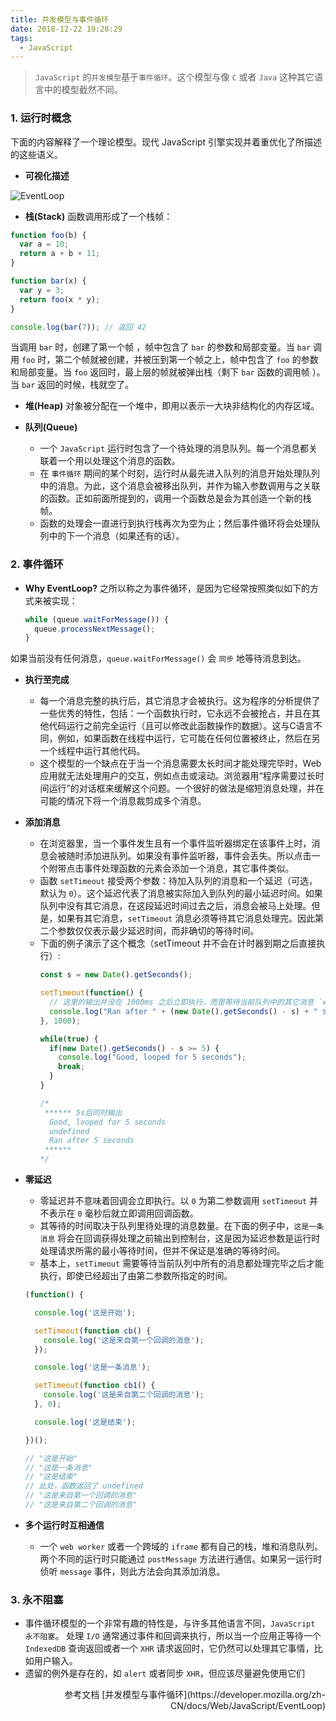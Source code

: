 ```yaml
---
title: 并发模型与事件循环
date: 2018-12-22 19:28:29
tags:
  - JavaScript
---
```


> `JavaScript` 的`并发模型`基于`事件循环`。这个模型与像 `C` 或者 `Java` 这种其它语言中的模型截然不同。

### 1. 运行时概念
  下面的内容解释了一个理论模型。现代 JavaScript 引擎实现并着重优化了所描述的这些语义。

  - **可视化描述**
  <img src="/images/eventloop.png" alt="EventLoop">

  - **栈(Stack)**
  函数调用形成了一个栈帧：
  ```js
  function foo(b) {
    var a = 10;
    return a + b + 11;
  }

  function bar(x) {
    var y = 3;
    return foo(x * y);
  }

  console.log(bar(7)); // 返回 42
  ```
  当调用 `bar` 时，创建了第一个帧 ，帧中包含了 `bar` 的参数和局部变量。当 `bar` 调用 `foo` 时，第二个帧就被创建，并被压到第一个帧之上，帧中包含了 `foo` 的参数和局部变量。当 `foo` 返回时，最上层的帧就被弹出栈（剩下 `bar` 函数的调用帧 ）。当 `bar` 返回的时候，栈就空了。

  - **堆(Heap)**
  对象被分配在一个堆中，即用以表示一大块非结构化的内存区域。

  - **队列(Queue)**
    - 一个 `JavaScript` 运行时包含了一个待处理的消息队列。每一个消息都关联着一个用以处理这个消息的函数。
    - 在 `事件循环` 期间的某个时刻，运行时从最先进入队列的消息开始处理队列中的消息。为此，这个消息会被移出队列，并作为输入参数调用与之关联的函数。正如前面所提到的，调用一个函数总是会为其创造一个新的栈帧。
    - 函数的处理会一直进行到执行栈再次为空为止；然后事件循环将会处理队列中的下一个消息（如果还有的话）。

### 2. 事件循环
  - **Why EventLoop?**
  之所以称之为事件循环，是因为它经常按照类似如下的方式来被实现：
    ```js
    while (queue.waitForMessage()) {
      queue.processNextMessage();
    }
    ```
  如果当前没有任何消息，`queue.waitForMessage()` 会 `同步` 地等待消息到达。

  - **执行至完成**
    - 每一个消息完整的执行后，其它消息才会被执行。这为程序的分析提供了一些优秀的特性，包括：一个函数执行时，它永远不会被抢占，并且在其他代码运行之前完全运行（且可以修改此函数操作的数据）。这与C语言不同，例如，如果函数在线程中运行，它可能在任何位置被终止，然后在另一个线程中运行其他代码。
    - 这个模型的一个缺点在于当一个消息需要太长时间才能处理完毕时，Web应用就无法处理用户的交互，例如点击或滚动。浏览器用“程序需要过长时间运行”的对话框来缓解这个问题。一个很好的做法是缩短消息处理，并在可能的情况下将一个消息裁剪成多个消息。

  - **添加消息**
    - 在浏览器里，当一个事件发生且有一个事件监听器绑定在该事件上时，消息会被随时添加进队列。如果没有事件监听器，事件会丢失。所以点击一个附带点击事件处理函数的元素会添加一个消息，其它事件类似。
    - 函数 `setTimeout` 接受两个参数：待加入队列的消息和一个延迟（可选，默认为 `0`）。这个延迟代表了消息被实际加入到队列的最小延迟时间。如果队列中没有其它消息，在这段延迟时间过去之后，消息会被马上处理。但是，如果有其它消息，`setTimeout` 消息必须等待其它消息处理完。因此第二个参数仅仅表示最少延迟时间，而非确切的等待时间。
    - 下面的例子演示了这个概念（setTimeout 并不会在计时器到期之后直接执行）:
      ```js
      const s = new Date().getSeconds();

      setTimeout(function() {
        // 这里的输出并没在 1000ms 之后立即执行，而是等待当前队列中的其它消息 `while(){...}` 执行完毕之后再执行，所以此处也会在等待 5s 后执行。
        console.log("Ran after " + (new Date().getSeconds() - s) + " seconds");
      }, 1000);

      while(true) {
        if(new Date().getSeconds() - s >= 5) {
          console.log("Good, looped for 5 seconds");
          break;
        }
      }

      /*
       ****** 5s后同时输出
        Good, looped for 5 seconds
        undefined
        Ran after 5 seconds
       ******
      */
      ```

  - **零延迟**
    - 零延迟并不意味着回调会立即执行。以 `0` 为第二参数调用 `setTimeout` 并不表示在 `0` 毫秒后就立即调用回调函数。
    - 其等待的时间取决于队列里待处理的消息数量。在下面的例子中，`这是一条消息` 将会在回调获得处理之前输出到控制台，这是因为延迟参数是运行时处理请求所需的最小等待时间，但并不保证是准确的等待时间。
    - 基本上，`setTimeout` 需要等待当前队列中所有的消息都处理完毕之后才能执行，即使已经超出了由第二参数所指定的时间。
    ```js
    (function() {

      console.log('这是开始');

      setTimeout(function cb() {
        console.log('这是来自第一个回调的消息');
      });

      console.log('这是一条消息');

      setTimeout(function cb1() {
        console.log('这是来自第二个回调的消息');
      }, 0);

      console.log('这是结束');

    })();

    // "这是开始"
    // "这是一条消息"
    // "这是结束"
    // 此处，函数返回了 undefined 
    // "这是来自第一个回调的消息"
    // "这是来自第二个回调的消息"
    ```

  - **多个运行时互相通信**
    - 一个 `web worker` 或者一个跨域的 `iframe` 都有自己的栈，堆和消息队列。两个不同的运行时只能通过 `postMessage` 方法进行通信。如果另一运行时侦听 `message` 事件，则此方法会向其添加消息。

### 3. 永不阻塞
  - 事件循环模型的一个非常有趣的特性是，与许多其他语言不同，`JavaScript 永不阻塞`。 处理 `I/O` 通常通过事件和回调来执行，所以当一个应用正等待一个 `IndexedDB` 查询返回或者一个 `XHR` 请求返回时，它仍然可以处理其它事情，比如用户输入。
  - 遗留的例外是存在的，如 `alert` 或者同步 `XHR`，但应该尽量避免使用它们

<p style="text-align: right;">参考文档 [并发模型与事件循环](https://developer.mozilla.org/zh-CN/docs/Web/JavaScript/EventLoop)</p>